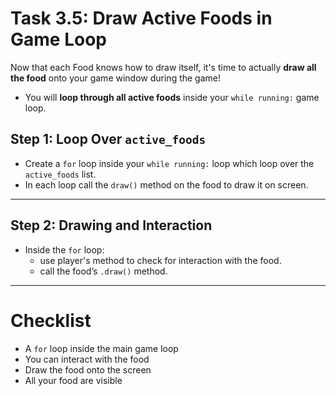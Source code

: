 # Task 3.5: Draw Active Foods in Game Loop

Now that each Food knows how to draw itself, it's time to actually **draw all the food** onto your game window during the game!

- You will **loop through all active foods** inside your `while running:` game loop.


## Step 1: Loop Over `active_foods`

- Create a `for` loop inside your `while running:` loop which loop over the `active_foods` list.
- In each loop call the `draw()` method on the food to draw it on screen.
---

## Step 2: Drawing and Interaction
- Inside the `for` loop:
    - use player's method to check for interaction with the food.
    - call the food’s `.draw()` method.
---

# Checklist
- A `for` loop inside the main game loop
- You can interact with the food
- Draw the food onto the screen
- All your food are visible
